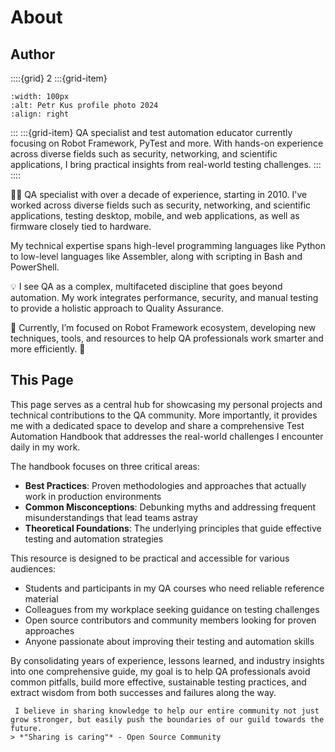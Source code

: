# About

## Author
::::{grid} 2
:::{grid-item}
```{figure} /images/petr_kus.jpg
:width: 100px
:alt: Petr Kus profile photo 2024
:align: right
```
:::
:::{grid-item}
QA specialist and test automation educator currently focusing on Robot Framework, PyTest and more. With hands-on experience across diverse fields such as security, networking, and scientific applications, I bring practical insights from real-world testing challenges.
:::
::::

🧑‍💻 QA specialist with over a decade of experience, starting in 2010. I've worked across diverse fields such as security, networking, and scientific applications, testing desktop, mobile, and web applications, as well as firmware closely tied to hardware.

My technical expertise spans high-level programming languages like Python to low-level languages like Assembler, along with scripting in Bash and PowerShell.

💡 I see QA as a complex, multifaceted discipline that goes beyond automation. My work integrates performance, security, and manual testing to provide a holistic approach to Quality Assurance.

🎯 Currently, I’m focused on Robot Framework ecosystem, developing new techniques, tools, and resources to help QA professionals work smarter and more efficiently. 🚀

## This Page
This page serves as a central hub for showcasing my personal projects and technical contributions to the QA community. More importantly, it provides me with a dedicated space to develop and share a comprehensive Test Automation Handbook that addresses the real-world challenges I encounter daily in my work.

The handbook focuses on three critical areas:
- **Best Practices**: Proven methodologies and approaches that actually work in production environments
- **Common Misconceptions**: Debunking myths and addressing frequent misunderstandings that lead teams astray
- **Theoretical Foundations**: The underlying principles that guide effective testing and automation strategies

This resource is designed to be practical and accessible for various audiences:
- Students and participants in my QA courses who need reliable reference material
- Colleagues from my workplace seeking guidance on testing challenges
- Open source contributors and community members looking for proven approaches
- Anyone passionate about improving their testing and automation skills

By consolidating years of experience, lessons learned, and industry insights into one comprehensive guide, my goal is to help QA professionals avoid common pitfalls, build more effective, sustainable testing practices, and extract wisdom from both successes and failures along the way.

```{tip} 💖 **Sharing is caring**
 I believe in sharing knowledge to help our entire community not just grow stronger, but easily push the boundaries of our guild towards the future.
> *"Sharing is caring"* - Open Source Community
```
